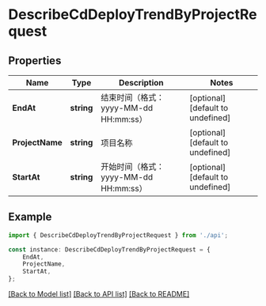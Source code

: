 # DescribeCdDeployTrendByProjectRequest


## Properties

Name | Type | Description | Notes
------------ | ------------- | ------------- | -------------
**EndAt** | **string** | 结束时间（格式：yyyy-MM-dd HH:mm:ss） | [optional] [default to undefined]
**ProjectName** | **string** | 项目名称 | [optional] [default to undefined]
**StartAt** | **string** | 开始时间（格式：yyyy-MM-dd HH:mm:ss） | [optional] [default to undefined]

## Example

```typescript
import { DescribeCdDeployTrendByProjectRequest } from './api';

const instance: DescribeCdDeployTrendByProjectRequest = {
    EndAt,
    ProjectName,
    StartAt,
};
```

[[Back to Model list]](../README.md#documentation-for-models) [[Back to API list]](../README.md#documentation-for-api-endpoints) [[Back to README]](../README.md)
